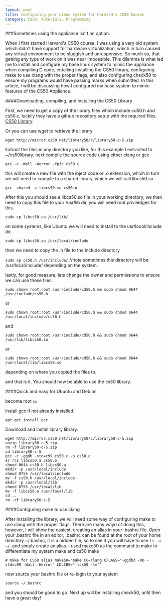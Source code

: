```yaml
---
layout: post
title: Configuring your Linux system for Harvard's CS50 Course
Category: CS50, Tutorials, Programming
---
```


###Sometimes using the appliance isn't an option.

When I first started Harvard's CS50 course, I was using a very old system which didn't have support for hardware virtualization, which in turn caused any virtual environment to be sluggish and unresponsive.  So much so, that getting any type of work on it was near impossible.  This dilemma is what led me to install and configure my base linux system to mimic the appliance when compiling C code, entailing installing the CS50 library, configuring make to use clang with the proper flags, and also configuring check50 to ensure my programs would have passing marks when submitted.  In this article, I will be discussing how I configured my base system to mimic features of the CS50 Appliance.

####Downloading, compiling, and installing the CS50 Library

First, we need to get a copy of the library files which include cd50.h and cs50.c, luckily they have a github repository setup with the required files.  [CS50 Library](https://github.com/cs50/library50-c "CS50 Library").  

Or you can use wget to retrieve the library.

`wget http://mirror.cs50.net/library50/c/library50-c-5.zip`

Extract the files in any directory you like, for this example I extracted to ~/cs50library.  next compile the source code using either clang or gcc 

`gcc -c -Wall -Werror -fpic cs50.c` 

this will create a new file with the ibject code or .o extension, which in turn we will need to compile to a shared library, which we will call libcs50.so

`gcc -shared -o libcs50.so cs50.o`

After this you should see a libcs50.so file in your working directory, we then need to copy this file to your /usr/lib dir, you will need root priviledges for this.

`sudo cp libcs50.so /usr/lib/`

on some systems, like Ubuntu we will need to install to the usr/local/include dir.

`sudo cp libcs50.so /usr/local/include`

then we need to copy the .h file to the include directory

`sudo cp cs50.h /usr/include/` //note sometimes this directory will be /usr/local/include/ depending on the system.

lastly, for good measure, lets change the owner and permissions to ensure we can use these files.

`sudo chown root:root /usr/include/cd50.h && sudo chmod 0644 /usr/include/cs50.h`

or

`sudo chown root:root /usr/include/cd50.h && sudo chmod 0644 /usr/local/include/cs50.h`

and

`sudo chown root:root /usr/include/cd50.h && sudo chmod 0644 /usr/lib/libcs50.so`

or

`sudo chown root:root /usr/include/cd50.h && sudo chmod 0644 /usr/local/lib/libcs50.so`

depending on where you copied the files to.

and that is it.  You should now be able to use the cs50 library.

####Quick and easy for Ubuntu and Debian

become root
`su`

install gcc if not already installed.

`apt-get install gcc`

Download and install library library.

~~~~
wget http://mirror.cs50.net/library50/c/library50-c-5.zip
unzip library50-c-5.zip
rm -f library50-c-5.zip
cd library50-c-5
gcc -c -ggdb -std=c99 cs50.c -o cs50.o
ar rcs libcs50.a cs50.o
chmod 0644 cs50.h libcs50.a
mkdir -p /usr/local/include
chmod 0755 /usr/local/include
mv -f cs50.h /usr/local/include
mkdir -p /usr/local/lib
chmod 0755 /usr/local/lib
mv -f libcs50.a /usr/local/lib
cd ..
rm -rf library50-c-5
~~~~

####Configuring make to use clang

After installing the library, we will need some way of configuring make to use clang with the proper flags.  There are many wayd of doing this, however, I will show the easiest.  creating an alias in your .bashrc file.  Open your .bashrc file in an editor, .bashrc can be found at the root of your home directory ~/.bashrc, it is a hidden file, so to see it you will have to use `ls -a ~/`.  and simply create an alias.  I used make50 as the command to make to differentiate my system make and cs50 make

`# make for CS50
alias make50='make CC=clang CFLAGS="-ggdb3 -O0 -std=c99 -Wall -Werror" LDLIBS="-lcs50 -lm"'`

now source your bashrc file or re-login to your system

`source ~/.bashrc`

and you should be good to go.  Next up will be installing check50, until then have a great day!
